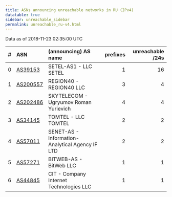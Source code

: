 ```yaml
---
title: ASNs announcing unreachable networks in RU (IPv4)
datatable: true
sidebar: unreachable_sidebar
permalink: unreachable_ru-v4.html
---
```


Data as of 2018-11-23 02:35:00 UTC


<div class="datatable-begin"></div>

|   # | ASN                                      | (announcing) AS name                             |   prefixes |   unreachable /24s |
|----:|:-----------------------------------------|:-------------------------------------------------|-----------:|-------------------:|
|   0 | [AS39153](unreachable_AS39153-v4.html)   | SETEL-AS1 - LLC SETEL                            |          1 |                 16 |
|   1 | [AS200557](unreachable_AS200557-v4.html) | REGION40 - REGION40 LLC                          |          3 |                  4 |
|   2 | [AS202486](unreachable_AS202486-v4.html) | SKYTELECOM - Ugryumov Roman Yurievich            |          4 |                  4 |
|   3 | [AS34145](unreachable_AS34145-v4.html)   | TOMTEL - LLC TOMTEL                              |          2 |                  2 |
|   4 | [AS57011](unreachable_AS57011-v4.html)   | SENET-AS - Information- Analytical Agency IF LTD |          2 |                  2 |
|   5 | [AS57271](unreachable_AS57271-v4.html)   | BITWEB-AS - BitWeb LLC                           |          1 |                  1 |
|   6 | [AS44845](unreachable_AS44845-v4.html)   | CIT - Company Internet Technologies LLC          |          1 |                  1 |

<div class="datatable-end"></div>